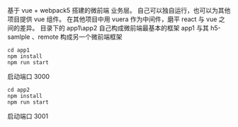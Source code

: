 基于 vue + webpack5 搭建的微前端 业务层。 自己可以独自运行，也可以为其他项目提供 vue 组件。
在其他项目中用 vuera 作为中间件，磨平 react 与 vue 之间的差异。
目录下的 app1\app2 自己构成微前端最基本的框架
app1 与其 h5-samlple 、remote 构成另一个微前端框架

```
cd app1
npm install
npm run start
```

启动端口 3000

```
cd app2
npm install
npm run start
```

启动端口 3001
